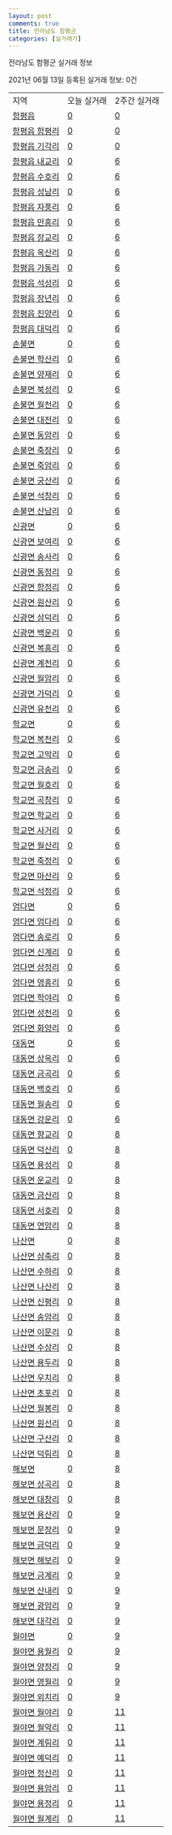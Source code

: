 ```yaml
---
layout: post
comments: true
title: 전라남도 함평군
categories: [실거래가]
---
```


전라남도 함평군 실거래 정보

2021년 06월 13일 등록된 실거래 정보: 0건


<table class="sortable">
  <tr>
    <td>지역</td>
    <td>오늘 실거래</td>
    <td>2주간 실거래</td>
  </tr>

  
  <tr class="item">
    <td><a href="4686025000.html">함평읍</a></td>
    <td><a href="4686025000.html">0</a></td>
    <td><a href="4686025000.html">0</a></td>
  </tr>
    

  <tr class="item">
    <td><a href="4686025021.html">함평읍 함평리</a></td>
    <td><a href="4686025021.html">0</a></td>
    <td><a href="4686025021.html">0</a></td>
  </tr>
    

  <tr class="item">
    <td><a href="4686025022.html">함평읍 기각리</a></td>
    <td><a href="4686025022.html">0</a></td>
    <td><a href="4686025022.html">0</a></td>
  </tr>
    

  <tr class="item">
    <td><a href="4686025023.html">함평읍 내교리</a></td>
    <td><a href="4686025023.html">0</a></td>
    <td><a href="4686025023.html">6</a></td>
  </tr>
    

  <tr class="item">
    <td><a href="4686025024.html">함평읍 수호리</a></td>
    <td><a href="4686025024.html">0</a></td>
    <td><a href="4686025024.html">6</a></td>
  </tr>
    

  <tr class="item">
    <td><a href="4686025025.html">함평읍 성남리</a></td>
    <td><a href="4686025025.html">0</a></td>
    <td><a href="4686025025.html">6</a></td>
  </tr>
    

  <tr class="item">
    <td><a href="4686025026.html">함평읍 자풍리</a></td>
    <td><a href="4686025026.html">0</a></td>
    <td><a href="4686025026.html">6</a></td>
  </tr>
    

  <tr class="item">
    <td><a href="4686025027.html">함평읍 만흥리</a></td>
    <td><a href="4686025027.html">0</a></td>
    <td><a href="4686025027.html">6</a></td>
  </tr>
    

  <tr class="item">
    <td><a href="4686025028.html">함평읍 장교리</a></td>
    <td><a href="4686025028.html">0</a></td>
    <td><a href="4686025028.html">6</a></td>
  </tr>
    

  <tr class="item">
    <td><a href="4686025029.html">함평읍 옥산리</a></td>
    <td><a href="4686025029.html">0</a></td>
    <td><a href="4686025029.html">6</a></td>
  </tr>
    

  <tr class="item">
    <td><a href="4686025030.html">함평읍 가동리</a></td>
    <td><a href="4686025030.html">0</a></td>
    <td><a href="4686025030.html">6</a></td>
  </tr>
    

  <tr class="item">
    <td><a href="4686025031.html">함평읍 석성리</a></td>
    <td><a href="4686025031.html">0</a></td>
    <td><a href="4686025031.html">6</a></td>
  </tr>
    

  <tr class="item">
    <td><a href="4686025032.html">함평읍 장년리</a></td>
    <td><a href="4686025032.html">0</a></td>
    <td><a href="4686025032.html">6</a></td>
  </tr>
    

  <tr class="item">
    <td><a href="4686025033.html">함평읍 진양리</a></td>
    <td><a href="4686025033.html">0</a></td>
    <td><a href="4686025033.html">6</a></td>
  </tr>
    

  <tr class="item">
    <td><a href="4686025034.html">함평읍 대덕리</a></td>
    <td><a href="4686025034.html">0</a></td>
    <td><a href="4686025034.html">6</a></td>
  </tr>
    

  <tr class="item">
    <td><a href="4686031000.html">손불면</a></td>
    <td><a href="4686031000.html">0</a></td>
    <td><a href="4686031000.html">6</a></td>
  </tr>
    

  <tr class="item">
    <td><a href="4686031021.html">손불면 학산리</a></td>
    <td><a href="4686031021.html">0</a></td>
    <td><a href="4686031021.html">6</a></td>
  </tr>
    

  <tr class="item">
    <td><a href="4686031022.html">손불면 양재리</a></td>
    <td><a href="4686031022.html">0</a></td>
    <td><a href="4686031022.html">6</a></td>
  </tr>
    

  <tr class="item">
    <td><a href="4686031023.html">손불면 북성리</a></td>
    <td><a href="4686031023.html">0</a></td>
    <td><a href="4686031023.html">6</a></td>
  </tr>
    

  <tr class="item">
    <td><a href="4686031024.html">손불면 월천리</a></td>
    <td><a href="4686031024.html">0</a></td>
    <td><a href="4686031024.html">6</a></td>
  </tr>
    

  <tr class="item">
    <td><a href="4686031025.html">손불면 대전리</a></td>
    <td><a href="4686031025.html">0</a></td>
    <td><a href="4686031025.html">6</a></td>
  </tr>
    

  <tr class="item">
    <td><a href="4686031026.html">손불면 동암리</a></td>
    <td><a href="4686031026.html">0</a></td>
    <td><a href="4686031026.html">6</a></td>
  </tr>
    

  <tr class="item">
    <td><a href="4686031027.html">손불면 죽장리</a></td>
    <td><a href="4686031027.html">0</a></td>
    <td><a href="4686031027.html">6</a></td>
  </tr>
    

  <tr class="item">
    <td><a href="4686031028.html">손불면 죽암리</a></td>
    <td><a href="4686031028.html">0</a></td>
    <td><a href="4686031028.html">6</a></td>
  </tr>
    

  <tr class="item">
    <td><a href="4686031029.html">손불면 궁산리</a></td>
    <td><a href="4686031029.html">0</a></td>
    <td><a href="4686031029.html">6</a></td>
  </tr>
    

  <tr class="item">
    <td><a href="4686031030.html">손불면 석창리</a></td>
    <td><a href="4686031030.html">0</a></td>
    <td><a href="4686031030.html">6</a></td>
  </tr>
    

  <tr class="item">
    <td><a href="4686031031.html">손불면 산남리</a></td>
    <td><a href="4686031031.html">0</a></td>
    <td><a href="4686031031.html">6</a></td>
  </tr>
    

  <tr class="item">
    <td><a href="4686032000.html">신광면</a></td>
    <td><a href="4686032000.html">0</a></td>
    <td><a href="4686032000.html">6</a></td>
  </tr>
    

  <tr class="item">
    <td><a href="4686032021.html">신광면 보여리</a></td>
    <td><a href="4686032021.html">0</a></td>
    <td><a href="4686032021.html">6</a></td>
  </tr>
    

  <tr class="item">
    <td><a href="4686032022.html">신광면 송사리</a></td>
    <td><a href="4686032022.html">0</a></td>
    <td><a href="4686032022.html">6</a></td>
  </tr>
    

  <tr class="item">
    <td><a href="4686032023.html">신광면 동정리</a></td>
    <td><a href="4686032023.html">0</a></td>
    <td><a href="4686032023.html">6</a></td>
  </tr>
    

  <tr class="item">
    <td><a href="4686032024.html">신광면 함정리</a></td>
    <td><a href="4686032024.html">0</a></td>
    <td><a href="4686032024.html">6</a></td>
  </tr>
    

  <tr class="item">
    <td><a href="4686032025.html">신광면 원산리</a></td>
    <td><a href="4686032025.html">0</a></td>
    <td><a href="4686032025.html">6</a></td>
  </tr>
    

  <tr class="item">
    <td><a href="4686032026.html">신광면 삼덕리</a></td>
    <td><a href="4686032026.html">0</a></td>
    <td><a href="4686032026.html">6</a></td>
  </tr>
    

  <tr class="item">
    <td><a href="4686032027.html">신광면 백운리</a></td>
    <td><a href="4686032027.html">0</a></td>
    <td><a href="4686032027.html">6</a></td>
  </tr>
    

  <tr class="item">
    <td><a href="4686032028.html">신광면 복흥리</a></td>
    <td><a href="4686032028.html">0</a></td>
    <td><a href="4686032028.html">6</a></td>
  </tr>
    

  <tr class="item">
    <td><a href="4686032029.html">신광면 계천리</a></td>
    <td><a href="4686032029.html">0</a></td>
    <td><a href="4686032029.html">6</a></td>
  </tr>
    

  <tr class="item">
    <td><a href="4686032030.html">신광면 월암리</a></td>
    <td><a href="4686032030.html">0</a></td>
    <td><a href="4686032030.html">6</a></td>
  </tr>
    

  <tr class="item">
    <td><a href="4686032031.html">신광면 가덕리</a></td>
    <td><a href="4686032031.html">0</a></td>
    <td><a href="4686032031.html">6</a></td>
  </tr>
    

  <tr class="item">
    <td><a href="4686032032.html">신광면 유천리</a></td>
    <td><a href="4686032032.html">0</a></td>
    <td><a href="4686032032.html">6</a></td>
  </tr>
    

  <tr class="item">
    <td><a href="4686033000.html">학교면</a></td>
    <td><a href="4686033000.html">0</a></td>
    <td><a href="4686033000.html">6</a></td>
  </tr>
    

  <tr class="item">
    <td><a href="4686033021.html">학교면 복천리</a></td>
    <td><a href="4686033021.html">0</a></td>
    <td><a href="4686033021.html">6</a></td>
  </tr>
    

  <tr class="item">
    <td><a href="4686033022.html">학교면 고막리</a></td>
    <td><a href="4686033022.html">0</a></td>
    <td><a href="4686033022.html">6</a></td>
  </tr>
    

  <tr class="item">
    <td><a href="4686033023.html">학교면 금송리</a></td>
    <td><a href="4686033023.html">0</a></td>
    <td><a href="4686033023.html">6</a></td>
  </tr>
    

  <tr class="item">
    <td><a href="4686033024.html">학교면 월호리</a></td>
    <td><a href="4686033024.html">0</a></td>
    <td><a href="4686033024.html">6</a></td>
  </tr>
    

  <tr class="item">
    <td><a href="4686033025.html">학교면 곡창리</a></td>
    <td><a href="4686033025.html">0</a></td>
    <td><a href="4686033025.html">6</a></td>
  </tr>
    

  <tr class="item">
    <td><a href="4686033026.html">학교면 학교리</a></td>
    <td><a href="4686033026.html">0</a></td>
    <td><a href="4686033026.html">6</a></td>
  </tr>
    

  <tr class="item">
    <td><a href="4686033027.html">학교면 사거리</a></td>
    <td><a href="4686033027.html">0</a></td>
    <td><a href="4686033027.html">6</a></td>
  </tr>
    

  <tr class="item">
    <td><a href="4686033028.html">학교면 월산리</a></td>
    <td><a href="4686033028.html">0</a></td>
    <td><a href="4686033028.html">6</a></td>
  </tr>
    

  <tr class="item">
    <td><a href="4686033029.html">학교면 죽정리</a></td>
    <td><a href="4686033029.html">0</a></td>
    <td><a href="4686033029.html">6</a></td>
  </tr>
    

  <tr class="item">
    <td><a href="4686033030.html">학교면 마산리</a></td>
    <td><a href="4686033030.html">0</a></td>
    <td><a href="4686033030.html">6</a></td>
  </tr>
    

  <tr class="item">
    <td><a href="4686033031.html">학교면 석정리</a></td>
    <td><a href="4686033031.html">0</a></td>
    <td><a href="4686033031.html">6</a></td>
  </tr>
    

  <tr class="item">
    <td><a href="4686034000.html">엄다면</a></td>
    <td><a href="4686034000.html">0</a></td>
    <td><a href="4686034000.html">6</a></td>
  </tr>
    

  <tr class="item">
    <td><a href="4686034021.html">엄다면 엄다리</a></td>
    <td><a href="4686034021.html">0</a></td>
    <td><a href="4686034021.html">6</a></td>
  </tr>
    

  <tr class="item">
    <td><a href="4686034022.html">엄다면 송로리</a></td>
    <td><a href="4686034022.html">0</a></td>
    <td><a href="4686034022.html">6</a></td>
  </tr>
    

  <tr class="item">
    <td><a href="4686034023.html">엄다면 신계리</a></td>
    <td><a href="4686034023.html">0</a></td>
    <td><a href="4686034023.html">6</a></td>
  </tr>
    

  <tr class="item">
    <td><a href="4686034024.html">엄다면 삼정리</a></td>
    <td><a href="4686034024.html">0</a></td>
    <td><a href="4686034024.html">6</a></td>
  </tr>
    

  <tr class="item">
    <td><a href="4686034025.html">엄다면 영흥리</a></td>
    <td><a href="4686034025.html">0</a></td>
    <td><a href="4686034025.html">6</a></td>
  </tr>
    

  <tr class="item">
    <td><a href="4686034026.html">엄다면 학야리</a></td>
    <td><a href="4686034026.html">0</a></td>
    <td><a href="4686034026.html">6</a></td>
  </tr>
    

  <tr class="item">
    <td><a href="4686034027.html">엄다면 성천리</a></td>
    <td><a href="4686034027.html">0</a></td>
    <td><a href="4686034027.html">6</a></td>
  </tr>
    

  <tr class="item">
    <td><a href="4686034028.html">엄다면 화양리</a></td>
    <td><a href="4686034028.html">0</a></td>
    <td><a href="4686034028.html">6</a></td>
  </tr>
    

  <tr class="item">
    <td><a href="4686035000.html">대동면</a></td>
    <td><a href="4686035000.html">0</a></td>
    <td><a href="4686035000.html">6</a></td>
  </tr>
    

  <tr class="item">
    <td><a href="4686035021.html">대동면 상옥리</a></td>
    <td><a href="4686035021.html">0</a></td>
    <td><a href="4686035021.html">6</a></td>
  </tr>
    

  <tr class="item">
    <td><a href="4686035022.html">대동면 금곡리</a></td>
    <td><a href="4686035022.html">0</a></td>
    <td><a href="4686035022.html">6</a></td>
  </tr>
    

  <tr class="item">
    <td><a href="4686035023.html">대동면 백호리</a></td>
    <td><a href="4686035023.html">0</a></td>
    <td><a href="4686035023.html">6</a></td>
  </tr>
    

  <tr class="item">
    <td><a href="4686035024.html">대동면 월송리</a></td>
    <td><a href="4686035024.html">0</a></td>
    <td><a href="4686035024.html">6</a></td>
  </tr>
    

  <tr class="item">
    <td><a href="4686035025.html">대동면 강운리</a></td>
    <td><a href="4686035025.html">0</a></td>
    <td><a href="4686035025.html">6</a></td>
  </tr>
    

  <tr class="item">
    <td><a href="4686035026.html">대동면 향교리</a></td>
    <td><a href="4686035026.html">0</a></td>
    <td><a href="4686035026.html">8</a></td>
  </tr>
    

  <tr class="item">
    <td><a href="4686035027.html">대동면 덕산리</a></td>
    <td><a href="4686035027.html">0</a></td>
    <td><a href="4686035027.html">8</a></td>
  </tr>
    

  <tr class="item">
    <td><a href="4686035028.html">대동면 용성리</a></td>
    <td><a href="4686035028.html">0</a></td>
    <td><a href="4686035028.html">8</a></td>
  </tr>
    

  <tr class="item">
    <td><a href="4686035029.html">대동면 운교리</a></td>
    <td><a href="4686035029.html">0</a></td>
    <td><a href="4686035029.html">8</a></td>
  </tr>
    

  <tr class="item">
    <td><a href="4686035030.html">대동면 금산리</a></td>
    <td><a href="4686035030.html">0</a></td>
    <td><a href="4686035030.html">8</a></td>
  </tr>
    

  <tr class="item">
    <td><a href="4686035031.html">대동면 서호리</a></td>
    <td><a href="4686035031.html">0</a></td>
    <td><a href="4686035031.html">8</a></td>
  </tr>
    

  <tr class="item">
    <td><a href="4686035032.html">대동면 연암리</a></td>
    <td><a href="4686035032.html">0</a></td>
    <td><a href="4686035032.html">8</a></td>
  </tr>
    

  <tr class="item">
    <td><a href="4686036000.html">나산면</a></td>
    <td><a href="4686036000.html">0</a></td>
    <td><a href="4686036000.html">8</a></td>
  </tr>
    

  <tr class="item">
    <td><a href="4686036021.html">나산면 삼축리</a></td>
    <td><a href="4686036021.html">0</a></td>
    <td><a href="4686036021.html">8</a></td>
  </tr>
    

  <tr class="item">
    <td><a href="4686036022.html">나산면 수하리</a></td>
    <td><a href="4686036022.html">0</a></td>
    <td><a href="4686036022.html">8</a></td>
  </tr>
    

  <tr class="item">
    <td><a href="4686036023.html">나산면 나산리</a></td>
    <td><a href="4686036023.html">0</a></td>
    <td><a href="4686036023.html">8</a></td>
  </tr>
    

  <tr class="item">
    <td><a href="4686036024.html">나산면 신평리</a></td>
    <td><a href="4686036024.html">0</a></td>
    <td><a href="4686036024.html">8</a></td>
  </tr>
    

  <tr class="item">
    <td><a href="4686036025.html">나산면 송암리</a></td>
    <td><a href="4686036025.html">0</a></td>
    <td><a href="4686036025.html">8</a></td>
  </tr>
    

  <tr class="item">
    <td><a href="4686036026.html">나산면 이문리</a></td>
    <td><a href="4686036026.html">0</a></td>
    <td><a href="4686036026.html">8</a></td>
  </tr>
    

  <tr class="item">
    <td><a href="4686036027.html">나산면 수상리</a></td>
    <td><a href="4686036027.html">0</a></td>
    <td><a href="4686036027.html">8</a></td>
  </tr>
    

  <tr class="item">
    <td><a href="4686036028.html">나산면 용두리</a></td>
    <td><a href="4686036028.html">0</a></td>
    <td><a href="4686036028.html">8</a></td>
  </tr>
    

  <tr class="item">
    <td><a href="4686036029.html">나산면 우치리</a></td>
    <td><a href="4686036029.html">0</a></td>
    <td><a href="4686036029.html">8</a></td>
  </tr>
    

  <tr class="item">
    <td><a href="4686036030.html">나산면 초포리</a></td>
    <td><a href="4686036030.html">0</a></td>
    <td><a href="4686036030.html">8</a></td>
  </tr>
    

  <tr class="item">
    <td><a href="4686036031.html">나산면 월봉리</a></td>
    <td><a href="4686036031.html">0</a></td>
    <td><a href="4686036031.html">8</a></td>
  </tr>
    

  <tr class="item">
    <td><a href="4686036032.html">나산면 원선리</a></td>
    <td><a href="4686036032.html">0</a></td>
    <td><a href="4686036032.html">8</a></td>
  </tr>
    

  <tr class="item">
    <td><a href="4686036033.html">나산면 구산리</a></td>
    <td><a href="4686036033.html">0</a></td>
    <td><a href="4686036033.html">8</a></td>
  </tr>
    

  <tr class="item">
    <td><a href="4686036034.html">나산면 덕림리</a></td>
    <td><a href="4686036034.html">0</a></td>
    <td><a href="4686036034.html">8</a></td>
  </tr>
    

  <tr class="item">
    <td><a href="4686037000.html">해보면</a></td>
    <td><a href="4686037000.html">0</a></td>
    <td><a href="4686037000.html">8</a></td>
  </tr>
    

  <tr class="item">
    <td><a href="4686037021.html">해보면 상곡리</a></td>
    <td><a href="4686037021.html">0</a></td>
    <td><a href="4686037021.html">8</a></td>
  </tr>
    

  <tr class="item">
    <td><a href="4686037022.html">해보면 대창리</a></td>
    <td><a href="4686037022.html">0</a></td>
    <td><a href="4686037022.html">8</a></td>
  </tr>
    

  <tr class="item">
    <td><a href="4686037023.html">해보면 용산리</a></td>
    <td><a href="4686037023.html">0</a></td>
    <td><a href="4686037023.html">9</a></td>
  </tr>
    

  <tr class="item">
    <td><a href="4686037024.html">해보면 문장리</a></td>
    <td><a href="4686037024.html">0</a></td>
    <td><a href="4686037024.html">9</a></td>
  </tr>
    

  <tr class="item">
    <td><a href="4686037025.html">해보면 금덕리</a></td>
    <td><a href="4686037025.html">0</a></td>
    <td><a href="4686037025.html">9</a></td>
  </tr>
    

  <tr class="item">
    <td><a href="4686037026.html">해보면 해보리</a></td>
    <td><a href="4686037026.html">0</a></td>
    <td><a href="4686037026.html">9</a></td>
  </tr>
    

  <tr class="item">
    <td><a href="4686037027.html">해보면 금계리</a></td>
    <td><a href="4686037027.html">0</a></td>
    <td><a href="4686037027.html">9</a></td>
  </tr>
    

  <tr class="item">
    <td><a href="4686037028.html">해보면 산내리</a></td>
    <td><a href="4686037028.html">0</a></td>
    <td><a href="4686037028.html">9</a></td>
  </tr>
    

  <tr class="item">
    <td><a href="4686037029.html">해보면 광암리</a></td>
    <td><a href="4686037029.html">0</a></td>
    <td><a href="4686037029.html">9</a></td>
  </tr>
    

  <tr class="item">
    <td><a href="4686037030.html">해보면 대각리</a></td>
    <td><a href="4686037030.html">0</a></td>
    <td><a href="4686037030.html">9</a></td>
  </tr>
    

  <tr class="item">
    <td><a href="4686038000.html">월야면</a></td>
    <td><a href="4686038000.html">0</a></td>
    <td><a href="4686038000.html">9</a></td>
  </tr>
    

  <tr class="item">
    <td><a href="4686038021.html">월야면 용월리</a></td>
    <td><a href="4686038021.html">0</a></td>
    <td><a href="4686038021.html">9</a></td>
  </tr>
    

  <tr class="item">
    <td><a href="4686038022.html">월야면 양정리</a></td>
    <td><a href="4686038022.html">0</a></td>
    <td><a href="4686038022.html">9</a></td>
  </tr>
    

  <tr class="item">
    <td><a href="4686038023.html">월야면 영월리</a></td>
    <td><a href="4686038023.html">0</a></td>
    <td><a href="4686038023.html">9</a></td>
  </tr>
    

  <tr class="item">
    <td><a href="4686038024.html">월야면 외치리</a></td>
    <td><a href="4686038024.html">0</a></td>
    <td><a href="4686038024.html">9</a></td>
  </tr>
    

  <tr class="item">
    <td><a href="4686038025.html">월야면 월야리</a></td>
    <td><a href="4686038025.html">0</a></td>
    <td><a href="4686038025.html">11</a></td>
  </tr>
    

  <tr class="item">
    <td><a href="4686038026.html">월야면 월악리</a></td>
    <td><a href="4686038026.html">0</a></td>
    <td><a href="4686038026.html">11</a></td>
  </tr>
    

  <tr class="item">
    <td><a href="4686038027.html">월야면 계림리</a></td>
    <td><a href="4686038027.html">0</a></td>
    <td><a href="4686038027.html">11</a></td>
  </tr>
    

  <tr class="item">
    <td><a href="4686038028.html">월야면 예덕리</a></td>
    <td><a href="4686038028.html">0</a></td>
    <td><a href="4686038028.html">11</a></td>
  </tr>
    

  <tr class="item">
    <td><a href="4686038029.html">월야면 정산리</a></td>
    <td><a href="4686038029.html">0</a></td>
    <td><a href="4686038029.html">11</a></td>
  </tr>
    

  <tr class="item">
    <td><a href="4686038030.html">월야면 용암리</a></td>
    <td><a href="4686038030.html">0</a></td>
    <td><a href="4686038030.html">11</a></td>
  </tr>
    

  <tr class="item">
    <td><a href="4686038031.html">월야면 용정리</a></td>
    <td><a href="4686038031.html">0</a></td>
    <td><a href="4686038031.html">11</a></td>
  </tr>
    

  <tr class="item">
    <td><a href="4686038032.html">월야면 월계리</a></td>
    <td><a href="4686038032.html">0</a></td>
    <td><a href="4686038032.html">11</a></td>
  </tr>
    


</table>
    